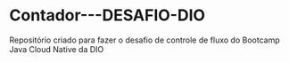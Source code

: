 # Contador---DESAFIO-DIO
Repositório criado para fazer o desafio de controle de fluxo do Bootcamp Java Cloud Native da DIO
